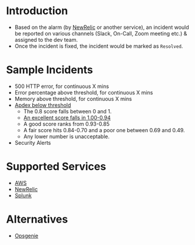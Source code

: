 # Introduction
- Based on the alarm (by [NewRelic](https://newrelic.com/) or another service), an incident would be reported on various channels (Slack, On-Call, Zoom meeting etc.) & assigned to the dev team.
- Once the incident is fixed, the incident would be marked as `Resolved`.

# Sample Incidents 
- 500 HTTP error, for continuous X mins
- Error percentage above threshold, for continuous X mins 
- Memory above threshold, for continuous X mins
- [Apdex below threshold](https://docs.newrelic.com/docs/apm/new-relic-apm/apdex/apdex-measure-user-satisfaction/)
  - The 0.8 score falls between 0 and 1. 
  - [An excellent score falls in 1.00-0.94](https://www.techtarget.com/searchitoperations/definition/Application-Performance-Index-Apdex)
  - A good score ranks from 0.93-0.85 
  - A fair score hits 0.84-0.70 and a poor one between 0.69 and 0.49. 
  - Any lower number is unacceptable.
- Security Alerts

# Supported Services
- [AWS](https://github.com/Anshul619/AWS-Services/tree/main/)
- [NewRelic](../NewRelic/Readme.md)
- [Splunk](https://www.splunk.com)

# Alternatives
- [Opsgenie](https://www.atlassian.com/software/opsgenie/comparison/pagerduty)